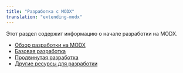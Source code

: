 ```yaml
---
title: "Разработка с MODX"
translation: "extending-modx"
---
```


Этот раздел содержит информацию о начале разработки на MODX.

- [Обзор разработки на MODX](extending-modx/getting-started)
- [Базовая разработка](extending-modx/)
- [Продвинутая разработка](extending-modx/)
- [Другие ресурсы для разработки](extending-modx/)
